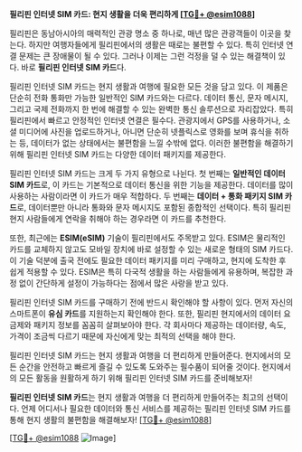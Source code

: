 **필리핀 인터넷 SIM 카드: 현지 생활을 더욱 편리하게 [[TG💪+ @esim1088](https://t.me/s/esim1088)]**

필리핀은 동남아시아의 매력적인 관광 명소 중 하나로, 매년 많은 관광객들이 이곳을 찾는다. 하지만 여행자들에게 필리핀에서의 생활은 때로는 불편할 수 있다. 특히 인터넷 연결 문제는 큰 장애물이 될 수 있다. 그러나 이제는 그런 걱정을 덜 수 있는 해결책이 있다. 바로 **필리핀 인터넷 SIM 카드**다.

필리핀 인터넷 SIM 카드는 현지 생활과 여행에 필요한 모든 것을 담고 있다. 이 제품은 단순히 전화 통화만 가능한 일반적인 SIM 카드와는 다르다. 데이터 통신, 문자 메시지, 그리고 국제 전화까지 한 번에 해결할 수 있는 완벽한 통신 솔루션으로 자리잡았다. 특히 필리핀에서 빠르고 안정적인 인터넷 연결은 필수다. 관광지에서 GPS를 사용하거나, 소셜 미디어에 사진을 업로드하거나, 아니면 단순히 넷플릭스로 영화를 보며 휴식을 취하는 등, 데이터가 없는 상태에서는 불편함을 느낄 수밖에 없다. 이러한 불편함을 해결하기 위해 필리핀 인터넷 SIM 카드는 다양한 데이터 패키지를 제공한다. 

필리핀 인터넷 SIM 카드는 크게 두 가지 유형으로 나뉜다. 첫 번째는 **일반적인 데이터 SIM 카드**로, 이 카드는 기본적으로 데이터 통신을 위한 기능을 제공한다. 데이터를 많이 사용하는 사람이라면 이 카드가 매우 적합하다. 두 번째는 **데이터 + 통화 패키지 SIM 카드**로, 데이터뿐만 아니라 통화와 문자 메시지도 포함된 종합적인 선택이다. 특히 필리핀 현지 사람들에게 연락을 취해야 하는 경우라면 이 카드를 추천한다.

또한, 최근에는 **ESIM(eSIM)** 기술이 필리핀에서도 주목받고 있다. ESIM은 물리적인 카드를 교체하지 않고도 모바일 장치에 바로 설정할 수 있는 새로운 형태의 SIM 카드다. 이 기술 덕분에 출국 전에도 필요한 데이터 패키지를 미리 구매하고, 현지에 도착한 후 쉽게 적용할 수 있다. ESIM은 특히 다국적 생활을 하는 사람들에게 유용하며, 복잡한 과정 없이 간단하게 설정이 가능하다는 점에서 많은 사랑을 받고 있다.

필리핀 인터넷 SIM 카드를 구매하기 전에 반드시 확인해야 할 사항이 있다. 먼저 자신의 스마트폰이 **유심 카드**를 지원하는지 확인해야 한다. 또한, 필리핀 현지에서의 데이터 요금제와 패키지 정보를 꼼꼼히 살펴보아야 한다. 각 회사마다 제공하는 데이터량, 속도, 가격이 조금씩 다르기 때문에 자신에게 맞는 최적의 선택을 해야 한다.

필리핀 인터넷 SIM 카드는 현지 생활과 여행을 더 편리하게 만들어준다. 현지에서의 모든 순간을 안전하고 빠르게 즐길 수 있도록 도와주는 필수품이 되어줄 것이다. 현지에서의 모든 활동을 원활하게 하기 위해 필리핀 인터넷 SIM 카드를 준비해보자! 

**필리핀 인터넷 SIM 카드**는 현지 생활과 여행을 더 편리하게 만들어주는 최고의 선택이다. 언제 어디서나 필요한 데이터와 통신 서비스를 제공하는 필리핀 인터넷 SIM 카드를 통해 현지 생활의 불편함을 해결해보자! [[TG💪+ @esim1088](https://t.me/s/esim1088)]

[[TG💪+ @esim1088](https://t.me/s/esim1088) ![Image](https://i.postimg.cc/Y0z9fWf4/image.png)]